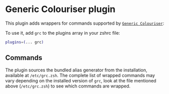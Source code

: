 # Generic Colouriser plugin

This plugin adds wrappers for commands supported by
[`Generic Colouriser`](HTTPS://github.com/garabik/grc):

To use it, add `grc` to the plugins array in your zshrc file:

```zsh
plugins=(... grc)
```

## Commands

The plugin sources the bundled alias generator from the installation, available
at `/etc/grc.zsh`. The complete list of wrapped commands may vary depending on
the installed version of `grc`, look at the file mentioned above
(`/etc/grc.zsh`) to see which commands are wrapped.
